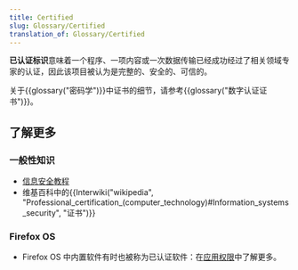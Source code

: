 ```yaml
---
title: Certified
slug: Glossary/Certified
translation_of: Glossary/Certified
---
```

**已认证标识**意味着一个程序、一项内容或一次数据传输已经成功经过了相关领域专家的认证，因此该项目被认为是完整的、安全的、可信的。

关于{{glossary("密码学")}}中证书的细节，请参考{{glossary("数字认证证书")}}。

## 了解更多

### 一般性知识

- [信息安全教程](/zh-CN/Learn/tutorial/Information_Security_Basics)
- 维基百科中的{{Interwiki("wikipedia", "Professional_certification_(computer_technology)#Information_systems_security", "证书")}}

### Firefox OS

- Firefox OS 中内置软件有时也被称为已认证软件：在[应用权限](/zh-CN/Apps/Build/App_permissions)中了解更多。
